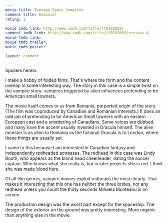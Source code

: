 ```yaml
---
movie title: Teenage Space Vampires
comment title: Romania!
rating: 1

movie imdb link: http://www.imdb.com/title/tt0192669/
comment imdb link: http://www.imdb.com/title/tt0192669/reviews-4
movie tmdb link: 
movie tmdb trailer: 
movie tmdb poster: 

layout: comment
---
```


Spoilers herein.

I make a hobby of folded films. That's where the form and the content overlap in some  interesting way.  The story in this case is a simple twist on the vampire story: vampires  triggered by alien influences pretending to be American small towners.

The movie itself comes to us from Romania, purported origin of the story. (The film was  coproduced by Canadian and Romanian interests.) It does an odd job of pretending to be  American Small towners with an eastern European cast and a smattering of Canadians. Some  voices are dubbed, and many have the accent usually invested in Dracula himself. The alien  monster is as alien to Romania as the fictional Dracula is to London, where these things are  usually set.

I came to this because I am interested in Canadian fantasy and independently redheaded  actresses. The redhead in this case was Lindy Booth, who appears as the blond head  cheerleader, dating the soccer captain. Who knows what she really is, but in later projects  she is red. I think she was made blond here.

Of all film genres, vampire movies exploit redheads the most clearly. That makes it  interesting that this one has neither the three brides, nor any redhead unless you count the  thirty seconds Mihaela Munteanu is on screen.

The production design was the worst part except for the spaceship. The design of the  exterior on the ground was pretty interesting. More organic than anything else in the movie.